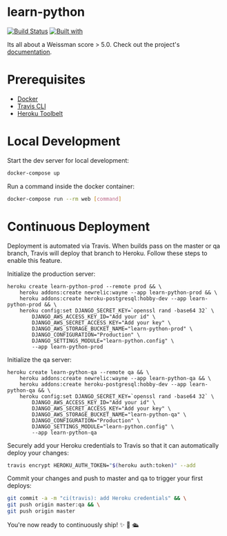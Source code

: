 # learn-python

[![Build Status](https://travis-ci.org/namadi/learn-python.svg?branch=master)](https://travis-ci.org/namadi/learn-python)
[![Built with](https://img.shields.io/badge/Built_with-Cookiecutter_Django_Rest-F7B633.svg)](https://github.com/agconti/cookiecutter-django-rest)

Its all about a Weissman score > 5.0. Check out the project's [documentation](http://namadi.github.io/learn-python/).

# Prerequisites

- [Docker](https://docs.docker.com/docker-for-mac/install/)  
- [Travis CLI](http://blog.travis-ci.com/2013-01-14-new-client/)
- [Heroku Toolbelt](https://toolbelt.heroku.com/)

# Local Development

Start the dev server for local development:
```bash
docker-compose up
```

Run a command inside the docker container:

```bash
docker-compose run --rm web [command]
```

# Continuous Deployment

Deployment is automated via Travis. When builds pass on the master or qa branch, Travis will deploy that branch to Heroku. Follow these steps to enable this feature.

Initialize the production server:

```
heroku create learn-python-prod --remote prod && \
    heroku addons:create newrelic:wayne --app learn-python-prod && \
    heroku addons:create heroku-postgresql:hobby-dev --app learn-python-prod && \
    heroku config:set DJANGO_SECRET_KEY=`openssl rand -base64 32` \
        DJANGO_AWS_ACCESS_KEY_ID="Add your id" \
        DJANGO_AWS_SECRET_ACCESS_KEY="Add your key" \
        DJANGO_AWS_STORAGE_BUCKET_NAME="learn-python-prod" \
        DJANGO_CONFIGURATION="Production" \
        DJANGO_SETTINGS_MODULE="learn-python.config" \
        --app learn-python-prod
```

Initialize the qa server:

```
heroku create learn-python-qa --remote qa && \
    heroku addons:create newrelic:wayne --app learn-python-qa && \
    heroku addons:create heroku-postgresql:hobby-dev --app learn-python-qa && \
    heroku config:set DJANGO_SECRET_KEY=`openssl rand -base64 32` \
        DJANGO_AWS_ACCESS_KEY_ID="Add your id" \
        DJANGO_AWS_SECRET_ACCESS_KEY="Add your key" \
        DJANGO_AWS_STORAGE_BUCKET_NAME="learn-python-qa" \
        DJANGO_CONFIGURATION="Production" \
        DJANGO_SETTINGS_MODULE="learn-python.config" \
        --app learn-python-qa
```

Securely add your Heroku credentials to Travis so that it can automatically deploy your changes:

```bash
travis encrypt HEROKU_AUTH_TOKEN="$(heroku auth:token)" --add
```

Commit your changes and push to master and qa to trigger your first deploys:

```bash
git commit -a -m "ci(travis): add Heroku credentials" && \
git push origin master:qa && \
git push origin master
```

You're now ready to continuously ship! ✨ 💅 🛳
